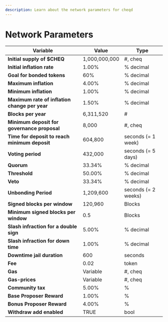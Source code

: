 ```yaml
---
description: Learn about the network parameters for cheqd
---
```


# Network Parameters

| Variable                                      | Value         | Type                |
| --------------------------------------------- | ------------- | ------------------- |
| **Initial supply of $CHEQ**                   | 1,000,000,000 | #, cheq             |
| **Initial inflation rate**                    | 1.00%         | % decimal           |
| **Goal for bonded tokens**                    | 60%           | % decimal           |
| **Maximum inflation**                         | 4.00%         | % decimal           |
| **Minimum inflation**                         | 1.00%         | % decimal           |
| **Maximum rate of inflation change per year** | 1.50%         | % decimal           |
| **Blocks per year**                           | 6,311,520     | #                   |
| **Minimum deposit for governance proposal**   | 8,000         | #, cheq             |
| **Time for deposit to reach minimum deposit** | 604,800       | seconds (= 1 week)  |
| **Voting period**                             | 432,000       | seconds (= 5 days)  |
| **Quorum**                                    | 33.34%        | % decimal           |
| **Threshold**                                 | 50.00%        | % decimal           |
| **Veto**                                      | 33.34%        | % decimal           |
| **Unbonding Period**                          | 1,209,600     | seconds (= 2 weeks) |
| **Signed blocks per window**                  | 120,960       | Blocks              |
| **Minimum signed blocks per window**          | 0.5           | Blocks              |
| **Slash infraction for a double sign**        | 5.00%         | % decimal           |
| **Slash infraction for down time**            | 1.00%         | % decimal           |
| **Downtime jail duration**                    | 600           | seconds             |
| **Fee**                                       | 0.02          | token               |
| **Gas**                                       | Variable      | #, cheq             |
| **Gas-prices**                                | Variable      | #, cheq             |
| **Community tax**                             | 5.00%         | %                   |
| **Base Proposer Reward**                      | 1.00%         | %                   |
| **Bonus Proposer Reward**                     | 4.00%         | %                   |
| **Withdraw add enabled**                      | TRUE          | bool                |
